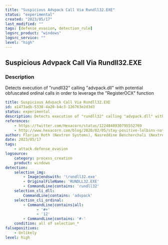 ```yaml
---
title: "Suspicious Advpack Call Via Rundll32.EXE"
status: "experimental"
created: "2023/05/17"
last_modified: ""
tags: [defense_evasion, detection_rule]
logsrc_product: "windows"
logsrc_service: ""
level: "high"
---
```


## Suspicious Advpack Call Via Rundll32.EXE

### Description

Detects execution of "rundll32" calling "advpack.dll" with potential obfuscated ordinal calls in order to leverage the "RegisterOCX" function

```yml
title: Suspicious Advpack Call Via Rundll32.EXE
id: a1473adb-5338-4a20-b4c3-126763e2d3d3
status: experimental
description: Detects execution of "rundll32" calling "advpack.dll" with potential obfuscated ordinal calls in order to leverage the "RegisterOCX" function
references:
    - https://twitter.com/Hexacorn/status/1224848930795552769
    - http://www.hexacorn.com/blog/2020/02/05/stay-positive-lolbins-not/
author: Florian Roth (Nextron Systems), Nasreddine Bencherchali (Nextron Systems)
date: 2023/05/17
tags:
    - attack.defense_evasion
logsource:
    category: process_creation
    product: windows
detection:
    selection_img:
        - Image|endswith: '\rundll32.exe'
        - OriginalFileName: 'RUNDLL32.EXE'
        - CommandLine|contains: 'rundll32'
    selection_cli_dll:
        CommandLine|contains: 'advpack'
    selection_cli_ordinal:
        - CommandLine|contains|all:
              - '#+'
              - '12'
        - CommandLine|contains: '#-'
    condition: all of selection_*
falsepositives:
    - Unlikely
level: high

```
